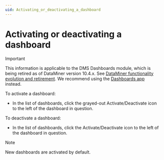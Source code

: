 ```yaml
---
uid: Activating_or_deactivating_a_dashboard
---
```


# Activating or deactivating a dashboard

> [!IMPORTANT]
> This information is applicable to the DMS Dashboards module, which is being retired as of DataMiner version 10.4.x. See [DataMiner functionality evolution and retirement](xref:Software_support_life_cycles#dataminer-functionality-evolution-and-retirement). We recommend using the [Dashboards app](xref:newR_D) instead.

To activate a dashboard:

- In the list of dashboards, click the grayed-out Activate/Deactivate icon to the left of the dashboard in question.

To deactivate a dashboard:

- In the list of dashboards, click the Activate/Deactivate icon to the left of the dashboard in question.

> [!NOTE]
> New dashboards are activated by default.
